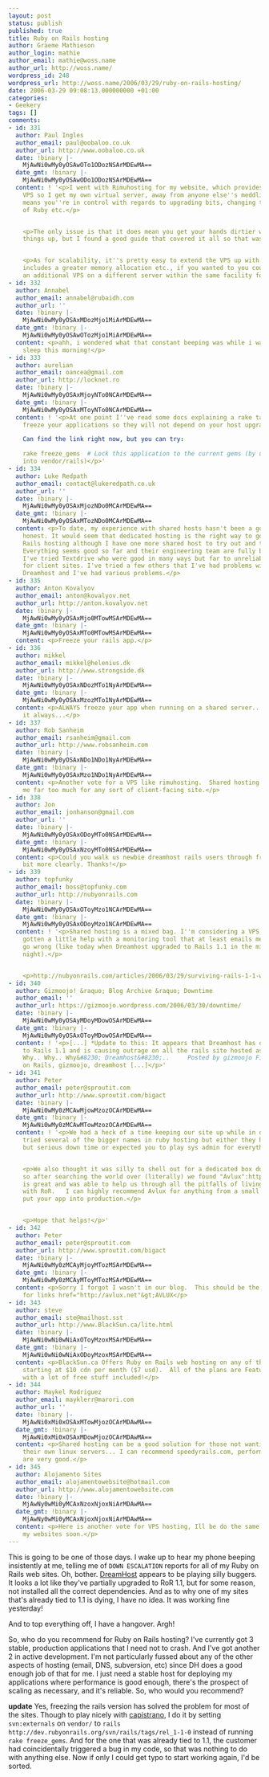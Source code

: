 ```yaml
---
layout: post
status: publish
published: true
title: Ruby on Rails hosting
author: Graeme Mathieson
author_login: mathie
author_email: mathie@woss.name
author_url: http://woss.name/
wordpress_id: 248
wordpress_url: http://woss.name/2006/03/29/ruby-on-rails-hosting/
date: 2006-03-29 09:08:13.000000000 +01:00
categories:
- Geekery
tags: []
comments:
- id: 331
  author: Paul Ingles
  author_email: paul@oobaloo.co.uk
  author_url: http://www.oobaloo.co.uk
  date: !binary |-
    MjAwNi0wMy0yOSAwOTo1ODozNSArMDEwMA==
  date_gmt: !binary |-
    MjAwNi0wMy0yOSAwODo1ODozNSArMDEwMA==
  content: ! '<p>I went with Rimuhosting for my website, which provides a full-blown
    VPS so I get my own virtual server, away from anyone else''s meddling. This also
    means you''re in control with regards to upgrading bits, changing the version
    of Ruby etc.</p>


    <p>The only issue is that it does mean you get your hands dirtier with setting
    things up, but I found a good guide that covered it all so that was pretty easy-going.</p>


    <p>As for scalability, it''s pretty easy to extend the VPS up with a plan that
    includes a greater memory allocation etc., if you wanted to you could even setup
    an additional VPS on a different server within the same facility for some load-balancing/redundancy.</p>'
- id: 332
  author: Annabel
  author_email: annabel@rubaidh.com
  author_url: ''
  date: !binary |-
    MjAwNi0wMy0yOSAxMDozMjo1MiArMDEwMA==
  date_gmt: !binary |-
    MjAwNi0wMy0yOSAwOTozMjo1MiArMDEwMA==
  content: <p>ahh, i wondered what that constant beeping was while i was trying to
    sleep this morning!</p>
- id: 333
  author: aurelian
  author_email: oancea@gmail.com
  author_url: http://locknet.ro
  date: !binary |-
    MjAwNi0wMy0yOSAxMjoyNTo0NCArMDEwMA==
  date_gmt: !binary |-
    MjAwNi0wMy0yOSAxMToyNTo0NCArMDEwMA==
  content: ! '<p>At one point I''ve read some docs explaining a rake task that will
    freeze your applications so they will not depend on your host upgrade.

    Can find the link right now, but you can try:

    rake freeze_gems  # Lock this application to the current gems (by unpacking them
    into vendor/rails)</p>'
- id: 334
  author: Luke Redpath
  author_email: contact@lukeredpath.co.uk
  author_url: ''
  date: !binary |-
    MjAwNi0wMy0yOSAxMjozNDo0MCArMDEwMA==
  date_gmt: !binary |-
    MjAwNi0wMy0yOSAxMTozNDo0MCArMDEwMA==
  content: <p>To date, my experience with shared hosts hasn't been a good one to be
    honest. It would seem that dedicated hosting is the right way to go for now for
    Rails hosting although I have one more shared host to try out and that is Site5.
    Everything seems good so far and their engineering team are fully behind Rails.
    I've tried Textdrive who were good in many ways but far to unreliable in my opinion
    for client sites. I've tried a few others that I've had problems with including
    Dreamhost and I've had various problems.</p>
- id: 335
  author: Anton Kovalyov
  author_email: anton@kovalyov.net
  author_url: http://anton.kovalyov.net
  date: !binary |-
    MjAwNi0wMy0yOSAxMjo0MTowMSArMDEwMA==
  date_gmt: !binary |-
    MjAwNi0wMy0yOSAxMTo0MTowMSArMDEwMA==
  content: <p>Freeze your rails app.</p>
- id: 336
  author: mikkel
  author_email: mikkel@helenius.dk
  author_url: http://www.strongside.dk
  date: !binary |-
    MjAwNi0wMy0yOSAxNDozMTo1NyArMDEwMA==
  date_gmt: !binary |-
    MjAwNi0wMy0yOSAxMzozMTo1NyArMDEwMA==
  content: <p>ALWAYS freeze your app when running on a shared server...or...just freeze
    it always...</p>
- id: 337
  author: Rob Sanheim
  author_email: rsanheim@gmail.com
  author_url: http://www.robsanheim.com
  date: !binary |-
    MjAwNi0wMy0yOSAxNDo1NDo1NyArMDEwMA==
  date_gmt: !binary |-
    MjAwNi0wMy0yOSAxMzo1NDo1NyArMDEwMA==
  content: <p>Another vote for a VPS like rimuhosting.  Shared hosting would scare
    me far too much for any sort of client-facing site.</p>
- id: 338
  author: Jon
  author_email: jonhanson@gmail.com
  author_url: ''
  date: !binary |-
    MjAwNi0wMy0yOSAxODoyMTo0NSArMDEwMA==
  date_gmt: !binary |-
    MjAwNi0wMy0yOSAxNzoyMTo0NSArMDEwMA==
  content: <p>Could you walk us newbie dreamhost rails users through freezing it a
    bit more clearly. Thanks!</p>
- id: 339
  author: topfunky
  author_email: boss@topfunky.com
  author_url: http://nubyonrails.com
  date: !binary |-
    MjAwNi0wMy0yOSAxOToyMzo1NCArMDEwMA==
  date_gmt: !binary |-
    MjAwNi0wMy0yOSAxODoyMzo1NCArMDEwMA==
  content: ! '<p>Shared hosting is a mixed bag. I''m considering a VPS, but have also
    gotten a little help with a monitoring tool that at least emails me when things
    go wrong (like today when Dreamhost upgraded to Rails 1.1 in the middle of the
    night).</p>


    <p>http://nubyonrails.com/articles/2006/03/29/surviving-rails-1-1-with-server-monitoring</p>'
- id: 340
  author: Gizmoojo! &raquo; Blog Archive &raquo; Downtime
  author_email: ''
  author_url: https://gizmoojo.wordpress.com/2006/03/30/downtime/
  date: !binary |-
    MjAwNi0wMy0yOSAyMDoyMDowOSArMDEwMA==
  date_gmt: !binary |-
    MjAwNi0wMy0yOSAxOToyMDowOSArMDEwMA==
  content: ! '<p>[...] *Update to this: It appears that Dreamhost has decided to upgrade
    to Rails 1.1 and is causing outrage on all the rails site hosted as I had predicted.
    Why.. Why.. Why&#8230; Dreamhost&#8230;..     Posted by gizmoojo Filed in Ruby
    on Rails, gizmoojo, dreamhost [...]</p>'
- id: 341
  author: Peter
  author_email: peter@sproutit.com
  author_url: http://www.sproutit.com/bigact
  date: !binary |-
    MjAwNi0wMy0zMCAwMjowMzozOCArMDEwMA==
  date_gmt: !binary |-
    MjAwNi0wMy0zMCAwMTowMzozOCArMDEwMA==
  content: ! '<p>We had a heck of a time keeping our site up while in development.  We
    tried several of the bigger names in ruby hosting but either they had great support
    but serious down time or expected you to play sys admin for everything.</p>


    <p>We also thought it was silly to shell out for a dedicated box during development
    so after searching the world over (literally) we found "Avlux":http://avlux.net/.  Andrew
    is great and was able to help us through all the pitfalls of living on the edge
    with RoR.   I can highly recommend Avlux for anything from a small site to helping
    put your app into production.</p>


    <p>Hope that helps!</p>'
- id: 342
  author: Peter
  author_email: peter@sproutit.com
  author_url: http://www.sproutit.com/bigact
  date: !binary |-
    MjAwNi0wMy0zMCAyMjoyMTozMSArMDEwMA==
  date_gmt: !binary |-
    MjAwNi0wMy0zMCAyMToyMTozMSArMDEwMA==
  content: <p>Sorry I forgot I wasn't in our blog.  This should be the right format
    for links href="http://avlux.net"&gt;AVLUX</p>
- id: 343
  author: steve
  author_email: ste@mailhost.sst
  author_url: http://www.BlackSun.ca/lite.html
  date: !binary |-
    MjAwNi0wNi0wNiAxOToyMzoxMSArMDEwMA==
  date_gmt: !binary |-
    MjAwNi0wNi0wNiAxODoyMzoxMSArMDEwMA==
  content: <p>BlackSun.ca Offers Ruby on Rails web hosting on any of their plans,
    starting at $10 cdn per month ($7 usd).  All of the plans are Feature - Rich...
    with a lot of free stuff included!</p>
- id: 344
  author: Maykel Rodriguez
  author_email: mayklerr@marori.com
  author_url: ''
  date: !binary |-
    MjAwNi0xMi0xOSAxMTowMjozOCArMDAwMA==
  date_gmt: !binary |-
    MjAwNi0xMi0xOSAxMDowMjozOCArMDAwMA==
  content: <p>Shared hosting can be a good solution for those not wanting to administer
    their own linux servers... I can recommend speedyrails.com, performance and support
    are very good.</p>
- id: 345
  author: Alojamento Sites
  author_email: alojamentowebsite@hotmail.com
  author_url: http://www.alojamentowebsite.com
  date: !binary |-
    MjAwNy0wMi0yMCAxNzoxNjoxNiArMDAwMA==
  date_gmt: !binary |-
    MjAwNy0wMi0yMCAxNjoxNjoxNiArMDAwMA==
  content: <p>Here is another vote for VPS hosting, Ill be do the same thing with
    my websites soon.</p>
---
```

This is going to be one of those days.  I wake up to hear my phone beeping insistently at me, telling me of `DOWN ESCALATION` reports for all of my Ruby on Rails web sites.  Oh, bother.  [DreamHost](http://www.dreamhost.com/r.cgi?wossname) appears to be playing silly buggers.  It looks a lot like they've partially upgraded to RoR 1.1, but for some reason, not installed all the correct dependencies.  And as to why one of my sites that's already tied to 1.1 is dying, I have no idea.  It was working fine yesterday!

And to top everything off, I have a hangover.  Argh!

So, who do you recommend for Ruby on Rails hosting?  I've currently got 3 stable, production applications that I need not to crash.  And I've got another 2 in active development.  I'm not particularly fussed about any of the other aspects of hosting (email, DNS, subversion, etc) since DH does a good enough job of that for me.  I just need a stable host for deploying my applications where performance is good enough, there's the prospect of scaling as necessary, and it's reliable.  So, who would you recommend?

**update** Yes, freezing the rails version has solved the problem for most of the sites.  Though to play nicely with [capistrano](http://manuals.rubyonrails.com/read/book/17), I do it by setting `svn:externals` on `vendor/` to `rails http://dev.rubyonrails.org/svn/rails/tags/rel_1-1-0` instead of running `rake freeze_gems`. And for the one that was already tied to 1.1, the customer had coincidentally triggered a bug in my code, so that was nothing to do with anything else.  Now if only I could get typo to start working again, I'd be sorted.
